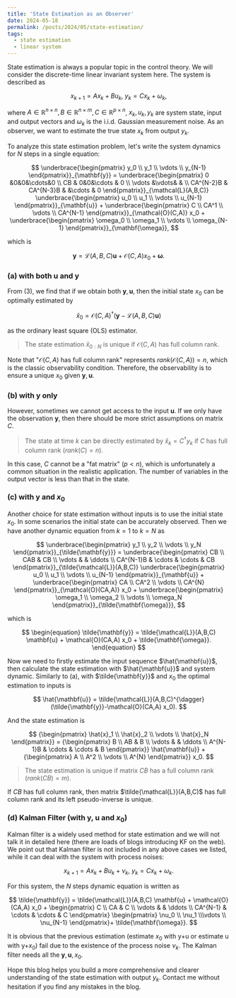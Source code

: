 ```yaml
---
title: 'State Estimation as an Observer'
date: 2024-05-18
permalink: /posts/2024/05/state-estimation/
tags:
  - state estimation
  - linear system
---
```



State estimation is always a popular topic in the control theory. We will consider the discrete-time linear invariant system here.
The system is described as

$$
x_{k+1} = A x_k +Bu_k,~ y_k = Cx_k + \omega_k,
$$

where $A \in \mathbb{R}^{n \times n}, B \in \mathbb{R}^{n \times m}, C \in \mathbb{R}^{p \times n}$, $x_k, u_k, y_k$ are system state, input and output vectors and $\omega_k$ is the i.i.d. Gaussian measurement noise. As an observer, we want to estimate the true state $x_k$ from output $y_k$.

To analyze this state estimation problem, let's write the system dynamics for $N$ steps in a single equation:

$$
\underbrace{\begin{pmatrix}
y_0 \\ y_1 \\ \vdots \\ y_{N-1}
\end{pmatrix}}_{\mathbf{y}} = \underbrace{\begin{pmatrix}
0 &0&0&\cdots&0 \\ CB & 0&0&\cdots & 0 \\ \vdots &\vdots& &  \\ CA^{N-2}B & CA^{N-3}B & &\cdots & 0
\end{pmatrix}}_{\mathcal{L}(A,B,C)} \underbrace{\begin{pmatrix}
u_0 \\ u_1 \\ \vdots \\ u_{N-1}
\end{pmatrix}}_{\mathbf{u}} + \underbrace{\begin{pmatrix}
C \\ CA^1 \\ \vdots \\ CA^{N-1}
\end{pmatrix}}_{\mathcal{O}(C,A)} x_0 + \underbrace{\begin{pmatrix}
\omega_0 \\ \omega_1 \\ \vdots \\ \omega_{N-1}
\end{pmatrix}}_{\mathbf{\omega}},
$$

which is

$$
\begin{equation}
    \mathbf{y} = \mathcal{L}(A,B,C) \mathbf{u} + \mathcal{O}(C,A) x_0 + \mathbf{\omega}.
\end{equation}
$$


### (a) with both u and y

From (3), we find that if we obtain both $\mathbf{y}, \mathbf{u}$, then the initial state $x_0$ can be optimally estimated by

$$
\hat{x}_0 = \mathcal{O}(C,A)^{\dagger} (\mathbf{y} - \mathcal{L}(A,B,C) \mathbf{u})
$$

as the ordinary least square (OLS) estimator.
> The state estimation $\hat{x}_{0:N}$ is unique if $\mathcal{O}(C,A)$ has full column rank.

Note that "$\mathcal{O}(C,A)$ has full column rank" represents $rank(\mathcal{O}(C,A)) =n$, which is the classic observability condition. Therefore, the observability is to ensure a unique $x_0$ given $\mathbf{y}, \mathbf{u}$.

### (b) with y only

However, sometimes we cannot get access to the input $\mathbf{u}$. If we only have the observation $\mathbf{y}$, then there should be more strict assumptions on matrix $C$. 
>The state at time $k$ can be directly estimated by $\hat{x}_k = C^{\dagger} y_k$ if $C$ has full column rank ($rank(C) = n$). 

In this case, $C$ cannot be a "fat matrix" ($p < n$), which is unfortunately a common situation in the realistic application. The number of variables in the output vector is less than that in the state.

### (c) with y and $x_0$

Another choice for state estimation without inputs is to use the initial state $x_0$. In some scenarios the initial state can be accurately observed. Then we have another dynamic equation from $k=1$ to $k=N$ as

$$
\underbrace{\begin{pmatrix}
y_1 \\ y_2 \\ \vdots \\ y_N
\end{pmatrix}}_{\tilde{\mathbf{y}}} = \underbrace{\begin{pmatrix}
CB \\ CAB & CB \\ \vdots & & \ddots \\ CA^{N-1}B & \cdots & \cdots & CB
\end{pmatrix}}_{\tilde{\mathcal{L}}(A,B,C)} \underbrace{\begin{pmatrix}
u_0 \\ u_1 \\ \vdots \\ u_{N-1}
\end{pmatrix}}_{\mathbf{u}} + \underbrace{\begin{pmatrix}
CA \\ CA^2 \\ \vdots \\ CA^{N}
\end{pmatrix}}_{\mathcal{O}(CA,A)} x_0 + \underbrace{\begin{pmatrix}
\omega_1 \\ \omega_2 \\ \vdots \\ \omega_N
\end{pmatrix}}_{\tilde{\mathbf{\omega}}},
$$

which is

$$
\begin{equation}
    \tilde{\mathbf{y}} = \tilde{\mathcal{L}}(A,B,C) \mathbf{u} + \mathcal{O}(CA,A) x_0 + \tilde{\mathbf{\omega}}.
\end{equation}
$$

Now we need to firstly estimate the input sequence $\hat{\mathbf{u}}$, then calculate the state estimation with $\hat{\mathbf{u}}$ and system dynamic. Similarly to (a), with $\tilde{\mathbf{y}}$ and $x_0$ the optimal estimation to inputs is

$$
\hat{\mathbf{u}} = \tilde{\mathcal{L}}(A,B,C)^{\dagger} (\tilde{\mathbf{y}}-\mathcal{O}(CA,A) x_0).
$$

And the state estimation is

$$
{\begin{pmatrix}
\hat{x}_1 \\ \hat{x}_2 \\ \vdots \\ \hat{x}_N
\end{pmatrix}} = {\begin{pmatrix}
B \\ AB & B \\ \vdots & & \ddots \\ A^{N-1}B & \cdots & \cdots & B
\end{pmatrix}} \hat{\mathbf{u}} + {\begin{pmatrix}
A \\ A^2 \\ \vdots \\ A^{N}
\end{pmatrix}} x_0.
$$

> The state estimation is unique if matrix $CB$ has a full column rank ($rank(CB) = m$).

If $CB$ has full column rank, then matrix $\tilde{\mathcal{L}}(A,B,C)$ has full column rank and its left pseudo-inverse is unique. 

### (d) Kalman Filter (with y, u and $x_0$)

Kalman filter is a widely used method for state estimation and we will not talk it in detailed here (there are loads of blogs introducing KF on the web). We point out that Kalman filter is not included in any above cases we listed, while it can deal with the system with process noises:

$$
x_{k+1} = A x_k +Bu_k + \nu_k,~ y_k = Cx_k + \omega_k.
$$

For this system, the $N$ steps dynamic equation is written as

$$
\tilde{\mathbf{y}} = \tilde{\mathcal{L}}(A,B,C) \mathbf{u} + \mathcal{O}(CA,A) x_0 + \begin{pmatrix}
C \\ CA & C \\ \vdots & & \ddots \\ CA^{N-1} & \cdots & \cdots & C
\end{pmatrix} \begin{pmatrix}
\nu_0 \\ \nu_1 \\\vdots \\ \nu_{N-1}
\end{pmatrix}+ \tilde{\mathbf{\omega}}.
$$

It is obvious that the previous estimation (estimate $x_0$ with y+u or estimate u with y+$x_0$) fail due to the existence of the process noise $\nu_k$. The Kalman filter needs all the $\mathbf{y},\mathbf{u},x_0$.

Hope this blog helps you build a more comprehensive and clearer understanding of the state estimation with output $y_k$. Contact me without hesitation if you find any mistakes in the blog. 

